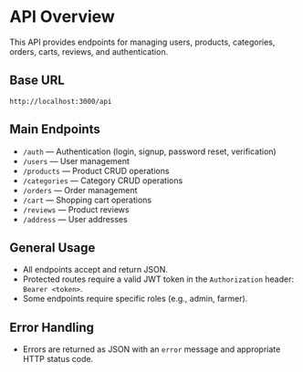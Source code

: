 # API Overview

This API provides endpoints for managing users, products, categories, orders, carts, reviews, and authentication.

## Base URL
```
http://localhost:3000/api
```

## Main Endpoints
- `/auth` — Authentication (login, signup, password reset, verification)
- `/users` — User management
- `/products` — Product CRUD operations
- `/categories` — Category CRUD operations
- `/orders` — Order management
- `/cart` — Shopping cart operations
- `/reviews` — Product reviews
- `/address` — User addresses

## General Usage
- All endpoints accept and return JSON.
- Protected routes require a valid JWT token in the `Authorization` header: `Bearer <token>`.
- Some endpoints require specific roles (e.g., admin, farmer).

## Error Handling
- Errors are returned as JSON with an `error` message and appropriate HTTP status code. 